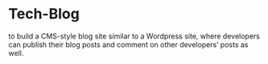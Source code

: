 # Tech-Blog
to build a CMS-style blog site similar to a Wordpress site, where developers can publish their blog posts and comment on other developers’ posts as well.
